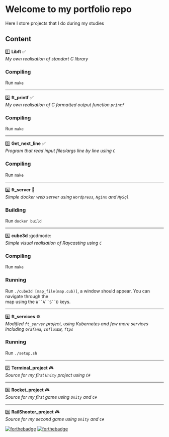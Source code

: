 
# Welcome to my portfolio repo
Here I store projects that I do during my studies

## Content

:one: **Libft** :white_check_mark:\
*My own realisation of standart C library*
### Compiling
Run `make`
____
:two: **ft_printf** :white_check_mark:\
*My own realisation of C formatted output function `printf`*
### Compiling
Run `make`
____
:three: **Get_next_line** :white_check_mark:\
*Program that read input files/args line by line using `C`*
### Compiling
Run `make`
____
:four: **ft_server** :whale2:\
*Simple docker web server using `Wordpress`, `Nginx` and `MySql`*
### Building
Run `docker build`
____
:five: **cube3d** :godmode:\
*Simple visual realisation of Raycasting using `C`*
### Compiling
Run `make`
### Running
Run `./cube3d [map_file(map.cub)]`, a window should appear. You can navigate through the\
map using the `W``A``S``D` keys.
____
:six: **ft_services** ☸\
*Modified `ft_server` project, using Kubernetes and few more services\
including `Grafana`, `InfluxDB`, `ftps`*
### Running
Run `./setup.sh`
____
:seven: **Terminal_project** :video_game:\
*Source for my first `Unity` project using `C#`*
____
:eight: **Rocket_project** :video_game:\
*Source for my first game using `Unity` and `C#`*
____
:nine: **RailShooter_project** :video_game:\
*Source for my second game using `Unity` and `C#`*

[![forthebadge](https://forthebadge.com/images/badges/powered-by-coffee.svg)](https://forthebadge.com)
[![forthebadge](https://forthebadge.com/images/badges/built-with-love.svg)](https://forthebadge.com)